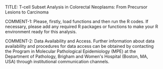 TITLE: T-cell Subset Analysis in Colorectal Neoplasms: From Precursor Lesions to Carcinoma

COMMENT-1: Please, firstly, load functions and then run the R codes. If necessary, please add any required R packages or functions to make your R environment ready for this analysis.

COMMENT-2: Data Availability and Access. Further information about data availability and procedures for data access can be obtained by contacting the Program in Molecular Pathological Epidemiology (MPE) at the Department of Pathology, Brigham and Women's Hospital (Boston, MA, USA) through institutional communication channels.
